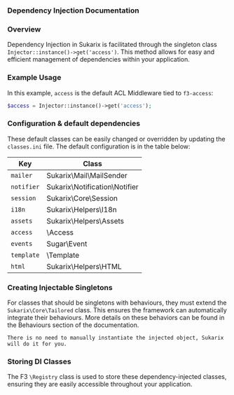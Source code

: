 ### Dependency Injection Documentation

### Overview

Dependency Injection in Sukarix is facilitated through the singleton class `Injector::instance()->get('access')`. This
method allows for easy and efficient management of dependencies within your application.

### Example Usage

In this example, `access` is the default ACL Middleware tied to `f3-access`:

```php
$access = Injector::instance()->get('access');
```

### Configuration & default dependencies

These default classes can be easily changed or overridden by updating the `classes.ini` file. The default configuration
is in the table below:

| Key        | Class                         |
|------------|-------------------------------|
| `mailer`   | Sukarix\Mail\MailSender       |
| `notifier` | Sukarix\Notification\Notifier |
| `session`  | Sukarix\Core\Session          |
| `i18n`     | Sukarix\Helpers\I18n          |
| `assets`   | Sukarix\Helpers\Assets        |
| `access`   | \Access                       |
| `events`   | Sugar\Event                   |
| `template` | \Template                     |
| `html`     | Sukarix\Helpers\HTML          |

### Creating Injectable Singletons

For classes that should be singletons with behaviours, they must extend the `Sukarix\Core\Tailored` class. This ensures
the framework can automatically integrate their behaviours. More details on these behaviors can be found in the
Behaviours section of the documentation.

```admonish warning title="Instantiating an injectable singleton object"
There is no need to manually instantiate the injected object, Sukarix will do it for you.
```

### Storing DI Classes

The F3 `\Registry` class is used to store these dependency-injected classes, ensuring they are easily accessible
throughout your application.
